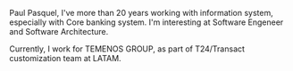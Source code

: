 Paul Pasquel, I've more than 20 years working with information system, especially with Core banking system.
I'm interesting at Software Engeneer and Software Architecture.

Currently, I work for TEMENOS GROUP, as part of T24/Transact customization team at LATAM.

